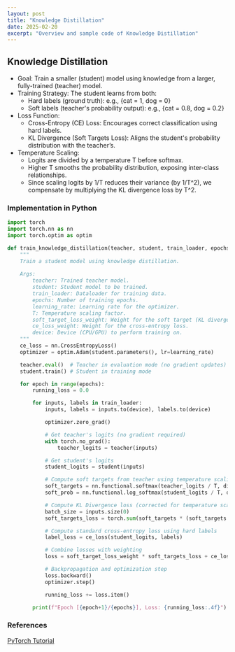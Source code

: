 ```yaml
---
layout: post
title: "Knowledge Distillation"
date: 2025-02-20
excerpt: "Overview and sample code of Knowledge Distillation"
---
```


## Knowledge Distillation

- Goal: Train a smaller (student) model using knowledge from a larger, fully-trained (teacher) model.
- Training Strategy: The student learns from both:
  - Hard labels (ground truth): e.g., {cat = 1, dog = 0}
  - Soft labels (teacher's probability output): e.g., {cat = 0.8, dog = 0.2}
- Loss Function:
  - Cross-Entropy (CE) Loss: Encourages correct classification using hard labels.
  - KL Divergence (Soft Targets Loss): Aligns the student's probability distribution with the teacher’s.
- Temperature Scaling:
  - Logits are divided by a temperature T before softmax.
  - Higher T smooths the probability distribution, exposing inter-class relationships.
  - Since scaling logits by 1/T reduces their variance (by 1/T^2), we compensate by multiplying the KL divergence loss by T^2.


### Implementation in Python
```python
import torch
import torch.nn as nn
import torch.optim as optim

def train_knowledge_distillation(teacher, student, train_loader, epochs, learning_rate, T, soft_target_loss_weight, ce_loss_weight, device):
    """
    Train a student model using knowledge distillation.
    
    Args:
        teacher: Trained teacher model.
        student: Student model to be trained.
        train_loader: Dataloader for training data.
        epochs: Number of training epochs.
        learning_rate: Learning rate for the optimizer.
        T: Temperature scaling factor.
        soft_target_loss_weight: Weight for the soft target (KL divergence) loss.
        ce_loss_weight: Weight for the cross-entropy loss.
        device: Device (CPU/GPU) to perform training on.
    """
    ce_loss = nn.CrossEntropyLoss()
    optimizer = optim.Adam(student.parameters(), lr=learning_rate)

    teacher.eval()  # Teacher in evaluation mode (no gradient updates)
    student.train() # Student in training mode

    for epoch in range(epochs):
        running_loss = 0.0

        for inputs, labels in train_loader:
            inputs, labels = inputs.to(device), labels.to(device)

            optimizer.zero_grad()

            # Get teacher's logits (no gradient required)
            with torch.no_grad():
                teacher_logits = teacher(inputs)

            # Get student's logits
            student_logits = student(inputs)

            # Compute soft targets from teacher using temperature scaling
            soft_targets = nn.functional.softmax(teacher_logits / T, dim=-1)
            soft_prob = nn.functional.log_softmax(student_logits / T, dim=-1)

            # Compute KL Divergence loss (corrected for temperature scaling)
            batch_size = inputs.size(0)
            soft_targets_loss = torch.sum(soft_targets * (soft_targets.log() - soft_prob)) / batch_size * (T**2)

            # Compute standard cross-entropy loss using hard labels
            label_loss = ce_loss(student_logits, labels)

            # Combine losses with weighting
            loss = soft_target_loss_weight * soft_targets_loss + ce_loss_weight * label_loss

            # Backpropagation and optimization step
            loss.backward()
            optimizer.step()

            running_loss += loss.item()

        print(f"Epoch [{epoch+1}/{epochs}], Loss: {running_loss:.4f}")
```

### References
[PyTorch Tutorial](https://pytorch.org/tutorials/beginner/knowledge_distillation_tutorial.html)